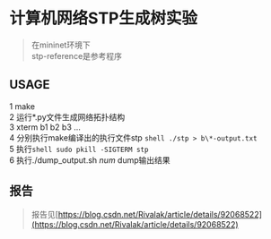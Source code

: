 # 计算机网络STP生成树实验
> 在mininet环境下   
> stp-reference是参考程序

## USAGE
1 make    
2 运行\*.py文件生成网络拓扑结构   
3 xterm b1 b2 b3 ...   
4 分别执行make编译出的执行文件stp ```shell ./stp > b\*-output.txt ```   
5 执行```shell sudo pkill -SIGTERM stp ```   
6 执行./dump_output.sh *num* dump输出结果   

## 报告
> 报告见[<u>https://blog.csdn.net/Rivalak/article/details/92068522](https://blog.csdn.net/Rivalak/article/details/92068522)  
